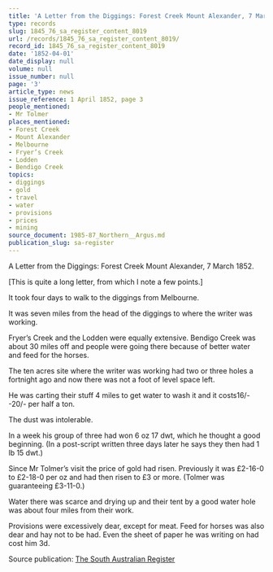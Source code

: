 ```yaml
---
title: 'A Letter from the Diggings: Forest Creek Mount Alexander, 7 March 1852.'
type: records
slug: 1845_76_sa_register_content_8019
url: /records/1845_76_sa_register_content_8019/
record_id: 1845_76_sa_register_content_8019
date: '1852-04-01'
date_display: null
volume: null
issue_number: null
page: '3'
article_type: news
issue_reference: 1 April 1852, page 3
people_mentioned:
- Mr Tolmer
places_mentioned:
- Forest Creek
- Mount Alexander
- Melbourne
- Fryer’s Creek
- Lodden
- Bendigo Creek
topics:
- diggings
- gold
- travel
- water
- provisions
- prices
- mining
source_document: 1985-87_Northern__Argus.md
publication_slug: sa-register
---
```


A Letter from the Diggings: Forest Creek Mount Alexander, 7 March 1852.

[This is quite a long letter, from which I note a few points.]

It took four days to walk to the diggings from Melbourne.

It was seven miles from the head of the diggings to where the writer was working.

Fryer’s Creek and the Lodden were equally extensive. Bendigo Creek was about 30 miles off and people were going there because of better water and feed for the horses.

The ten acres site where the writer was working had two or three holes a fortnight ago and now there was not a foot of level space left.

He was carting their stuff 4 miles to get water to wash it and it costs16/- -20/- per half a ton.

The dust was intolerable.

In a week his group of three had won 6 oz 17 dwt, which he thought a good beginning.  (In a post-script written three days later he says they then had 1 lb 15 dwt.)

Since Mr Tolmer’s visit the price of gold had risen.  Previously it was £2-16-0 to £2-18-0 per oz and had then risen to £3 or more.  (Tolmer was guaranteeing £3-11-0.)

Water there was scarce and drying up and their tent by a good water hole was about four miles from their work.

Provisions were excessively dear, except for meat.  Feed for horses was also dear and hay not to be had.  Even the sheet of paper he was writing on had cost him 3d.

Source publication: [The South Australian Register](/publications/sa-register/)
